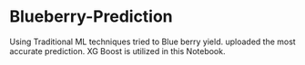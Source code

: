 # Blueberry-Prediction
Using Traditional ML techniques tried to Blue berry yield. uploaded the most accurate  prediction. XG Boost is utilized in this Notebook.

